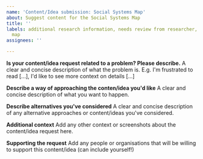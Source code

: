 ```yaml
---
name: 'Content/Idea submission: Social Systems Map'
about: Suggest content for the Social Systems Map
title: ''
labels: additional research information, needs review from researcher, social systems
  map
assignees: ''

---
```


**Is your content/idea request related to a problem? Please describe.**
A clear and concise description of what the problem is. E.g. I'm frustrated to read [...], I'd like to see more context on details [...]

**Describe a way of approaching the conten/idea you'd like**
A clear and concise description of what you want to happen.

**Describe alternatives you've considered**
A clear and concise description of any alternative approaches or content/ideas you've considered.

**Additional context**
Add any other context or screenshots about the content/idea request here.

**Supporting the request**
Add any people or organisations that will be willing to support this content/idea (can include yourself!)
